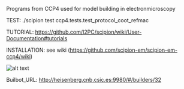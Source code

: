 Programs from CCP4 used for model building in electronmicroscopy

TEST:
./scipion test ccp4.tests.test_protocol_coot_refmac

TUTORIAL:
https://github.com/I2PC/scipion/wiki/User-Documentation#tutorials

INSTALLATION:
see wiki (https://github.com/scipion-em/scipion-em-ccp4/wiki)

![alt text](http://heisenberg.cnb.csic.es:9980/badges/ccp4_devel.svg)

Builbot_URL: http://heisenberg.cnb.csic.es:9980/#/builders/32

